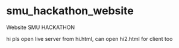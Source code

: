 # smu_hackathon_website
Website SMU HACKATHON

hi pls open live server from hi.html, can  open hi2.html for client too
